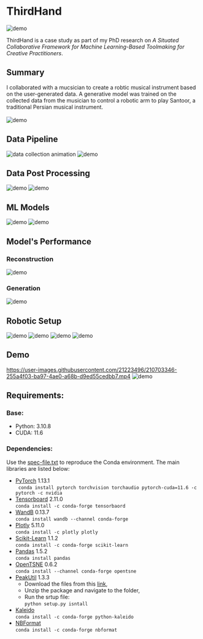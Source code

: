 # ThirdHand
![demo](./media/visualizations/thirdHand_hero_image.jpg)


ThirdHand is a case study as part of my  PhD research on *A Situated Collaborative Framework for
Machine Learning-Based Toolmaking for Creative Practitioners*.  



## Summary
I collaborated with a mucsician to create a robtic musical instrument based on the user-generated data. A generative model was trained on the collected data from the musician to control a robotic arm to play Santoor, a traditional Persian musical instrument. <br>
<br>
![demo](./media/visualizations/Picture1.png)


## Data Pipeline
![data collection animation](./media/visualizations/playing_santoor_low_res.gif)
![demo](./media/visualizations/trackers_800.png)

## Data Post Processing
![demo](./media/visualizations/72.png)
![demo](./media/visualizations/73.png)

## ML Models
![demo](./media/visualizations/75.png)
![demo](./media/visualizations/74.png)

## Model's Performance
### Reconstruction
![demo](./media/visualizations/78.png)
### Generation
![demo](./media/visualizations/79_c.png)

## Robotic Setup
![demo](./media/visualizations/80.png)
![demo](./media/visualizations/83.png)
![demo](./media/visualizations/81_a.jpg)
![demo](./media/visualizations/81_b.jpg)

## Demo




https://user-images.githubusercontent.com/21223496/210703346-255a4f03-ba97-4ae0-a68b-d9ed55cedbb7.mp4
![demo](./media/visualizations/87.jpg)


## Requirements:
### Base:
* Python: 3.10.8
* CUDA: 11.6

### Dependencies:
Use the [spec-file.txt](spec-file.txt) to reproduce the Conda environment. The main libraries are listed below:
* [PyTorch](https://pytorch.org/get-started/locally/) 1.13.1 <br>
    ``` conda install pytorch torchvision torchaudio pytorch-cuda=11.6 -c pytorch -c nvidia```
* [Tensorboard](https://www.tensorflow.org/tensorboard) 2.11.0 <br>
    ```conda install -c conda-forge tensorbaord```
* [WandB](https://wandb.ai/site) 0.13.7 <br>
    ```conda install wandb --channel conda-forge```
* [Plotly](https://plotly.com/) 5.11.0 <br>
    ```conda install -c plotly plotly```
* [Scikit-Learn](https://scikit-learn.org/) 1.1.2 <br>
    ```conda install -c conda-forge scikit-learn```
* [Pandas](https://pandas.pydata.org/) 1.5.2 <br>
    ```conda install pandas```
* [OpenTSNE](https://opentsne.readthedocs.io/en/latest/index.html) 0.6.2 <br>
    ```conda install --channel conda-forge opentsne```
* [PeakUtil](https://peakutils.readthedocs.io/en/latest/#installation) 1.3.3
    * Download the files from this [link](https://zenodo.org/record/887917#.Y7RLnnbMIuU),
    * Unzip the package and navigate to the folder,
    * Run the srtup file:<br>
    ```python setup.py isntall```
* [Kaleido](https://pypi.org/project/kaleido/#description) <br>
    ```conda install -c conda-forge python-kaleido```
* [NBFormat](https://pypi.org/project/nbformat/) <br>
    ```conda install -c conda-forge nbformat```
